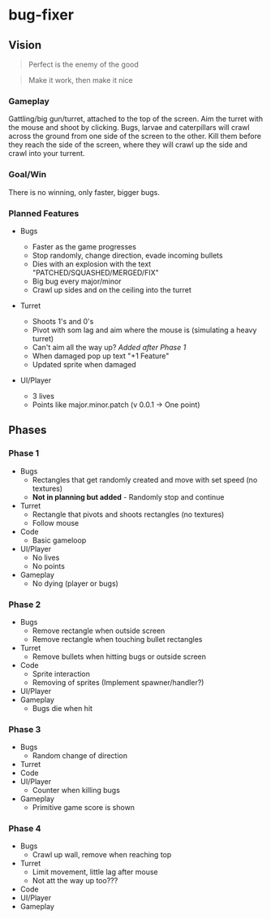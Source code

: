 # bug-fixer

## Vision

> Perfect is the enemy of the good

> Make it work, then make it nice

### Gameplay

Gattling/big gun/turret, attached to the top of the screen. Aim the turret with the mouse and shoot by clicking. Bugs, larvae and caterpillars will crawl across the ground from one side of the screen to the other. Kill them before they reach the side of the screen, where they will crawl up the side and crawl into your turrent.

### Goal/Win

There is no winning, only faster, bigger bugs.

### Planned Features

- Bugs

  - Faster as the game progresses
  - Stop randomly, change direction, evade incoming bullets
  - Dies with an explosion with the text "PATCHED/SQUASHED/MERGED/FIX"
  - Big bug every major/minor
  - Crawl up sides and on the ceiling into the turret

- Turret

  - Shoots 1's and 0's
  - Pivot with som lag and aim where the mouse is (simulating a heavy turret)
  - Can't aim all the way up? _Added after Phase 1_
  - When damaged pop up text "+1 Feature"
  - Updated sprite when damaged

- UI/Player
  - 3 lives
  - Points like major.minor.patch (v 0.0.1 -> One point)

## Phases

### Phase 1

- Bugs
  - Rectangles that get randomly created and move with set speed (no textures)
  - **Not in planning but added** - Randomly stop and continue
- Turret
  - Rectangle that pivots and shoots rectangles (no textures)
  - Follow mouse
- Code
  - Basic gameloop
- UI/Player
  - No lives
  - No points
- Gameplay
  - No dying (player or bugs)

### Phase 2

- Bugs
  - Remove rectangle when outside screen
  - Remove rectangle when touching bullet rectangles
- Turret
  - Remove bullets when hitting bugs or outside screen
- Code
  - Sprite interaction
  - Removing of sprites (Implement spawner/handler?)
- UI/Player
- Gameplay
  - Bugs die when hit

### Phase 3

- Bugs
  - Random change of direction
- Turret
- Code
- UI/Player
  - Counter when killing bugs
- Gameplay
  - Primitive game score is shown

### Phase 4

- Bugs
  - Crawl up wall, remove when reaching top
- Turret
  - Limit movement, little lag after mouse
  - Not att the way up too???
- Code
- UI/Player
- Gameplay
